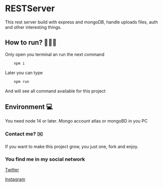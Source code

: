 # RESTServer

This rest server build with express and mongoDB, handle uploads files, auth and other interesting things.

## How to run? 👨🏽‍💻

Only open you terminal an run the next command

```bash
    npm i
```

Later you can type

```bash
    npm run
```

And will see all command available for this project

## Environment 💻

You need node 14 or later.
Mongo account atlas or mongoBD in you PC

### Contact me? ✉️

If you want to make this project grow, you just one, fork and enjoy.

### You find me in my social network

[Twitter](http://twitter.com/J4viermora)

[Instagram](http://instagram.com/hobbylayer)
